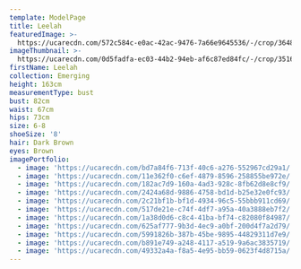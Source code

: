 ```yaml
---
template: ModelPage
title: Leelah
featuredImage: >-
  https://ucarecdn.com/572c584c-e0ac-42ac-9476-7a66e9645536/-/crop/3648x2046/0,295/-/preview/
imageThumbnail: >-
  https://ucarecdn.com/0d5fadfa-ec03-44b2-94eb-af6c87ed84fc/-/crop/3516x4511/0,0/-/preview/
firstName: Leelah
collection: Emerging
height: 163cm
measurementType: bust
bust: 82cm
waist: 67cm
hips: 73cm
size: 6-8
shoeSize: '8'
hair: Dark Brown
eyes: Brown
imagePortfolio:
  - image: 'https://ucarecdn.com/bd7a84f6-713f-40c6-a276-552967cd29a1/'
  - image: 'https://ucarecdn.com/11e362f0-c6ef-4879-8596-258855be972e/'
  - image: 'https://ucarecdn.com/182ac7d9-160a-4ad3-928c-8fb62d8e8cf9/'
  - image: 'https://ucarecdn.com/2424a68d-9886-4758-bd1d-b25e32e0fc93/'
  - image: 'https://ucarecdn.com/2c21bf1b-bf1d-4934-96c5-55bbb911cd69/'
  - image: 'https://ucarecdn.com/517de21e-c74f-4df7-a95a-40a3888eb7f2/'
  - image: 'https://ucarecdn.com/1a38d0d6-c8c4-41ba-bf74-c82080f84987/'
  - image: 'https://ucarecdn.com/625af777-9b3d-4ec9-a0bf-200d4f7a2d79/'
  - image: 'https://ucarecdn.com/5991826b-387b-45be-9895-44829311d7e9/'
  - image: 'https://ucarecdn.com/b891e749-a248-4117-a519-9a6ac3835719/'
  - image: 'https://ucarecdn.com/49332a4a-f8a5-4e95-bb59-0623f4d8715a/'
---
```


